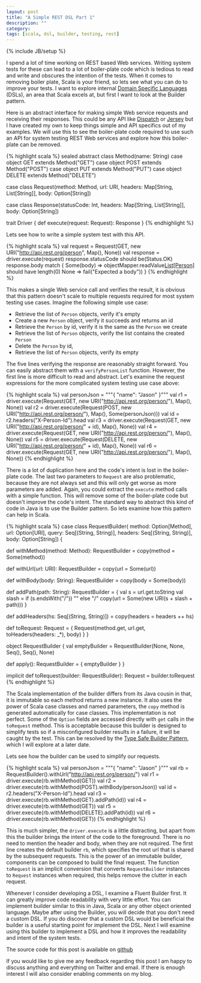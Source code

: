 ```yaml
---
layout: post
title: "A Simple REST DSL Part 1"
description: ""
category: 
tags: [scala, dsl, builder, testing, rest]
---
```

{% include JB/setup %}

I spend a lot of time working on REST based Web services.  Writing system tests for these can lead to a lot of boiler-plate code which is tedious to read and write and obscures the intention of the tests.  When it comes to removing boiler plate, Scala is your friend, so lets see what you can do to improve your tests.  I want to explore internal [Domain Specific Languages](http://en.wikipedia.org/wiki/Domain-specific_language) (DSLs), an area that Scala excels at, but first I want to look at the Builder pattern.

Here is an abstract interface for making simple Web service requests and receiving their responses.  This could be any API like [Dispatch](http://dispatch.databinder.net/Dispatch.html) or [Jersey](https://jersey.java.net/) but I have created my own to keep things simple and API specifics out of my examples.  We will use this to see the boiler-plate code required to use such an API for system testing REST Web services and explore how this boiler-plate can be removed.


{% highlight scala %}
sealed abstract class Method(name: String)
case object GET extends Method("GET")
case object POST extends Method("POST")
case object PUT extends Method("PUT")
case object DELETE extends Method("DELETE")

case class Request(method: Method, url: URI, headers: Map[String, List[String]], body: Option[String])

case class Response(statusCode: Int, headers: Map[String, List[String]], body: Option[String])

trait Driver {
  def execute(request: Request): Response
}
{% endhighlight %}

Lets see how to write a simple system test with this API.

{% highlight scala %}
val request = Request(GET, new URI("http://api.rest.org/person", Map(), None))
val response = driver.execute(request)
response.statusCode should be(Status.OK)
response.body match {
  Some(body) => objectMapper.readValue[List[Person]](body) should have length(0)
  None => fail("Expected a body"))
}
{% endhighlight %}

This makes a single Web service call and verifies the result, it is obvious that this pattern doesn't scale to multiple requests required for most system testing use cases.  Imagine the following simple use case:

* Retrieve the list of `Person` objects, verify it's empty
* Create a new `Person` object, verify it succeeds and returns an id
* Retrieve the `Person` by id, verify it is the same as the `Person` we create
* Retrieve the list of `Person` objects, verify the list contains the created `Person`
* Delete the `Person` by id,
* Retrieve the list of `Person` objects, verify its empty

The five lines verifying the response are reasonably straight forward.  You can easily abstract them with a `verifyPersonList` function.  However, the first line is more difficult to read and abstract.  Let's examine the request expressions for the more complicated system testing use case above:

{% highlight scala %}
val personJson = """{ "name": "Jason" }"""
val r1 = driver.execute(Request(GET, new URI("http://api.rest.org/person/"), Map(), None))
val r2 = driver.execute(Request(POST, new URI("http://api.rest.org/person/"), Map(), Some(personJson)))
val id = r2.headers("X-Person-Id").head
val r3 = driver.execute(Request(GET, new URI("http://api.rest.org/person/" + id), Map(), None))
val r4 = driver.execute(Request(GET, new URI("http://api.rest.org/person/"), Map(), None))
val r5 = driver.execute(Request(DELETE, new URI("http://api.rest.org/person/" + id), Map(), None))
val r6 = driver.execute(Request(GET, new URI("http://api.rest.org/person/"), Map(), None))
{% endhighlight %}

There is a lot of duplication here and the code's intent is lost in the boiler-plate code.  The last two parameters to `Request` are also problematic, because they are not always set and this will only get worse as more parameters are added.  Again, you could extract the `execute` method calls with a simple function.  This will remove some of the boiler-plate code but doesn't improve the code's intent.  The standard way to abstract this kind of code in Java is to use the Builder pattern.  So lets examine how this pattern can help in Scala.

{% highlight scala %}
case class RequestBuilder(
  method: Option[Method],
  url: Option[URI],
  query: Seq[(String, String)],
  headers: Seq[(String, String)],
  body: Option[String]) {

  def withMethod(method: Method): RequestBuilder = 
    copy(method = Some(method))

  def withUrl(url: URI): RequestBuilder = 
    copy(url = Some(url))

  def withBody(body: String): RequestBuilder = 
    copy(body = Some(body))

  def addPath(path: String): RequestBuilder =  {
      val s = url.get.toString
      val slash = if (s.endsWith("/")) "" else "/"
      copy(url = Some(new URI(s + slash + path)))
    }

  def addHeaders(hs: Seq[(String, String)]) = 
    copy(headers = headers ++ hs)

  def toRequest: Request = {
    Request(method.get, url.get, toHeaders(headers: _*), body)
  }
}

object RequestBuilder {
  val emptyBuilder = RequestBuilder(None, None, Seq(), Seq(), None)
  
  def apply(): RequestBuilder = {
    emptyBuilder
  }
}

implicit def toRequest(builder: RequestBuilder): Request = builder.toRequest
{% endhighlight %}

The Scala implementation of the builder differs from its Java cousin in that, it is immutable so each method returns a new instance.  It also uses the power of Scala case classes and named parameters, the `copy` method is generated automatically for case classes.  This implementation is not perfect.  Some of the `Option` fields are accessed directly with `get` calls in the `toRequest` method.  This is acceptable because this builder is designed to simplify tests so if a misconfigured builder results in a failure, it will be caught by the test.  This can be resolved by the [Type Safe Builder Pattern](http://blog.rafaelferreira.net/2008/07/type-safe-builder-pattern-in-scala.html), which I will explore at a later date.

Lets see how the builder can be used to simplify our requests.

{% highlight scala %}
val personJson = """{ "name": "Jason" }"""
val rb = RequestBuilder().withUrl("http://api.rest.org/person/")
val r1 = driver.execute(rb.withMethod(GET))
val r2 = driver.execute(rb.withMethod(POST).withBody(personJson))
val id = r2.headers("X-Person-Id").head
val r3 = driver.execute(rb.withMethod(GET).addPath(id))
val r4 = driver.execute(rb.withMethod(GET))
val r5 = driver.execute(rb.withMethod(DELETE).addPath(id))
val r6 = driver.execute(rb.withMethod(GET))
{% endhighlight %}

This is much simpler, the `driver.execute` is a little distracting, but apart from this the builder brings the intent of the code to the foreground.  There is no need to mention the header and body, when they are not required.  The first line creates the default builder `rb`, which specifies the root url that is shared by the subsequent requests.  This is the power of an immutable builder, components can be composed to build the final request. The function `toRequest` is an implicit conversion that converts `RequestBuilder` instances to `Request` instances when required, this helps remove the clutter in each request.

Whenever I consider developing a DSL, I examine a Fluent Builder first. It can greatly improve code readability with very little effort.  You can implement builder similar to this in Java, Scala or any other object oriented language.  Maybe after using the Builder, you will decide that you don't need a custom DSL.  If you do discover that a custom DSL would be beneficial the builder is a useful starting point for implement the DSL.  Next I will examine using this builder to implement a DSL and how it improves the readability and intent of the system tests.

The source code for this post is available on [github](https://github.com/IainHull/resttest/tree/1e7fe664b3369657ef5ebf190a1470b0838f2102)

If you would like to give me any feedback regarding this post I am happy to discuss anything and everything on Twitter and email.  If there is enough interest I will also consider enabling comments on my blog.
